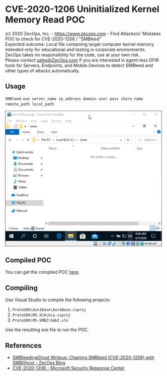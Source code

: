 # CVE-2020-1206 Uninitialized Kernel Memory Read POC

(c) 2020 ZecOps, Inc. - https://www.zecops.com - Find Attackers' Mistakes  
POC to check for CVE-2020-1206 / "SMBleed"  
Expected outcome: Local file containing target computer kernel memory.  
Intended only for educational and testing in corporate environments.  
ZecOps takes no responsibility for the code, use at your own risk.  
Please contact sales@ZecOps.com if you are interested in agent-less DFIR tools for Servers, Endpoints, and Mobile Devices to detect SMBleed and other types of attacks automatically.

## Usage

`SMBleed.exe server_name ip_address domain user pass share_name remote_path local_path`

![demo](demo.gif)

## Compiled POC

You can get the compiled POC [here](https://github.com/ZecOps/CVE-2020-1206-POC/releases).

## Compiling

Use Visual Studio to compile the following projects:

1. `ProtoSDK\Asn1Base\Asn1Base.csproj`
2. `ProtoSDK\MS-XCA\Xca.csproj`
3. `ProtoSDK\MS-SMB2\Smb2.sln`

Use the resulting exe file to run the POC.

## References

* [SMBleedingGhost Writeup: Chaining SMBleed (CVE-2020-1206) with SMBGhost - ZecOps Blog](https://blog.zecops.com/vulnerabilities/smbleedingghost-writeup-chaining-smbleed-cve-2020-1206-with-smbghost/)
* [CVE-2020-1206 - Microsoft Security Response Center](https://portal.msrc.microsoft.com/en-us/security-guidance/advisory/CVE-2020-1206)
